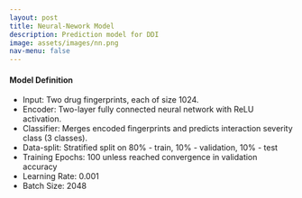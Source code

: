 ```yaml
---
layout: post
title: Neural-Nework Model
description: Prediction model for DDI
image: assets/images/nn.png
nav-menu: false
---
```

<div class="row">
    <div class="6u 12u$(small)">
        <h4>Model Definition</h4>
        <ul class="alt">
            <li>Input: Two drug fingerprints, each of size 1024.</li>
            <li>Encoder: Two-layer fully connected neural network with ReLU activation.</li>
            <li>Classifier: Merges encoded fingerprints and predicts interaction severity class (3 classes).</li>
            <li>Data-split: Stratified split on 80% - train, 10% - validation, 10% - test</li>
            <li>Training Epochs: 100 unless reached convergence in validation accuracy</li>
            <li>Learning Rate: 0.001</li>
            <li>Batch Size: 2048</li>
        </ul>
</div>

<div style="text-align: center;">
    <img src="{% link assets/images/nn.png %}" alt="" data-position="25% 25%" />
</div>
